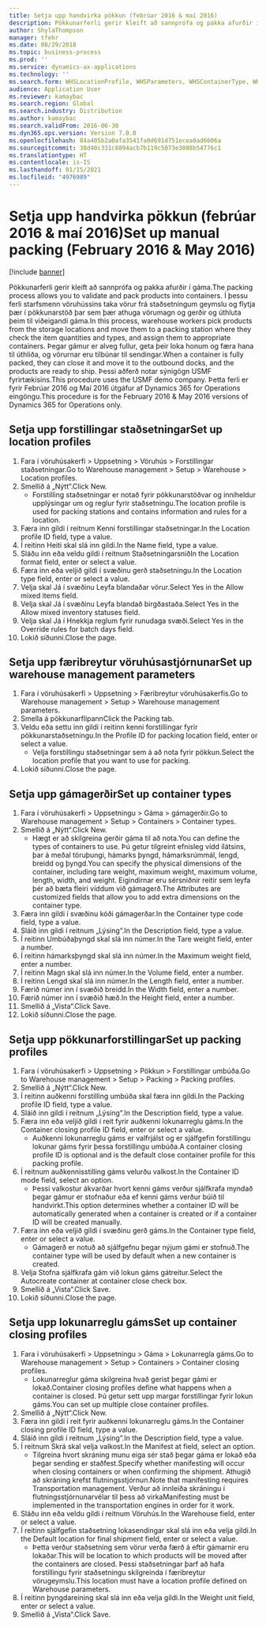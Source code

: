 ```yaml
---
title: Setja upp handvirka pökkun (febrúar 2016 & maí 2016)
description: Pökkunarferli gerir kleift að sannprófa og pakka afurðir í gáma.
author: ShylaThompson
manager: tfehr
ms.date: 08/29/2018
ms.topic: business-process
ms.prod: ''
ms.service: dynamics-ax-applications
ms.technology: ''
ms.search.form: WHSLocationProfile, WHSParameters, WHSContainerType, WHSPackProfile, WHSCloseContainerProfile, InventLocationIdLookup, UnitOfMeasureLookup
audience: Application User
ms.reviewer: kamaybac
ms.search.region: Global
ms.search.industry: Distribution
ms.author: kamaybac
ms.search.validFrom: 2016-06-30
ms.dyn365.ops.version: Version 7.0.0
ms.openlocfilehash: 84a405b2a0afa3541fa0d691d751ecea0ad6606a
ms.sourcegitcommit: 38d40c331c8894acb7b119c5073e3088b54776c1
ms.translationtype: HT
ms.contentlocale: is-IS
ms.lasthandoff: 01/15/2021
ms.locfileid: "4976989"
---
```

# <a name="set-up-manual-packing-february-2016--may-2016"></a><span data-ttu-id="23e1f-103">Setja upp handvirka pökkun (febrúar 2016 & maí 2016)</span><span class="sxs-lookup"><span data-stu-id="23e1f-103">Set up manual packing (February 2016 & May 2016)</span></span>

[!include [banner](../../includes/banner.md)]

<span data-ttu-id="23e1f-104">Pökkunarferli gerir kleift að sannprófa og pakka afurðir í gáma.</span><span class="sxs-lookup"><span data-stu-id="23e1f-104">The packing process allows you to validate and pack products into containers.</span></span> <span data-ttu-id="23e1f-105">Í þessu ferli starfsmenn vöruhússins taka vörur frá staðsetningum geymslu og flytja þær í pökkunarstöð þar sem þær athuga vörumagn og gerðir og úthluta þeim til viðeigandi gáma.</span><span class="sxs-lookup"><span data-stu-id="23e1f-105">In this process, warehouse workers pick products from the storage locations and move them to a packing station where they check the item quantities and types, and assign them to appropriate containers.</span></span> <span data-ttu-id="23e1f-106">Þegar gámur er alveg fullur, geta þeir loka honum og færa hana til úthliða, og vörurnar eru tilbúnar til sendingar.</span><span class="sxs-lookup"><span data-stu-id="23e1f-106">When a container is fully packed, they can close it and move it to the outbound docks, and the products are ready to ship.</span></span> <span data-ttu-id="23e1f-107">Þessi aðferð notar sýnigögn USMF fyrirtækisins.</span><span class="sxs-lookup"><span data-stu-id="23e1f-107">This procedure uses the USMF demo company.</span></span> <span data-ttu-id="23e1f-108">Þetta ferli er fyrir Febrúar 2016 og Maí 2016 útgáfur af Dynamics 365 for Operations eingöngu.</span><span class="sxs-lookup"><span data-stu-id="23e1f-108">This procedure is for the February 2016 & May 2016 versions of Dynamics 365 for Operations only.</span></span>


## <a name="set-up-location-profiles"></a><span data-ttu-id="23e1f-109">Setja upp forstillingar staðsetningar</span><span class="sxs-lookup"><span data-stu-id="23e1f-109">Set up location profiles</span></span>
1. <span data-ttu-id="23e1f-110">Fara í vöruhúsakerfi > Uppsetning > Vöruhús > Forstillingar staðsetningar.</span><span class="sxs-lookup"><span data-stu-id="23e1f-110">Go to Warehouse management > Setup > Warehouse > Location profiles.</span></span>
2. <span data-ttu-id="23e1f-111">Smellið á „Nýtt“.</span><span class="sxs-lookup"><span data-stu-id="23e1f-111">Click New.</span></span>
    * <span data-ttu-id="23e1f-112">Forstilling staðsetningar er notað fyrir pökkunarstöðvar og inniheldur upplýsingar um og reglur fyrir staðsetningu.</span><span class="sxs-lookup"><span data-stu-id="23e1f-112">The location profile is used for packing stations and contains information and rules for a location.</span></span>  
3. <span data-ttu-id="23e1f-113">Færa inn gildi í reitnum Kenni forstillingar staðsetningar.</span><span class="sxs-lookup"><span data-stu-id="23e1f-113">In the Location profile ID field, type a value.</span></span>
4. <span data-ttu-id="23e1f-114">Í reitinn Heiti skal slá inn gildi.</span><span class="sxs-lookup"><span data-stu-id="23e1f-114">In the Name field, type a value.</span></span>
5. <span data-ttu-id="23e1f-115">Sláðu inn eða veldu gildi í reitnum Staðsetningarsnið</span><span class="sxs-lookup"><span data-stu-id="23e1f-115">In the Location format field, enter or select a value.</span></span>
6. <span data-ttu-id="23e1f-116">Færa inn eða veljið gildi í svæðinu gerð staðsetningu.</span><span class="sxs-lookup"><span data-stu-id="23e1f-116">In the Location type field, enter or select a value.</span></span>
7. <span data-ttu-id="23e1f-117">Velja skal Já í svæðinu Leyfa blandaðar vörur.</span><span class="sxs-lookup"><span data-stu-id="23e1f-117">Select Yes in the Allow mixed items field.</span></span>
8. <span data-ttu-id="23e1f-118">Velja skal Já í svæðinu Leyfa blandað birgðastaða.</span><span class="sxs-lookup"><span data-stu-id="23e1f-118">Select Yes in the Allow mixed  inventory statuses field.</span></span>
9. <span data-ttu-id="23e1f-119">Velja skal Já í Hnekkja reglum fyrir runudaga svæði.</span><span class="sxs-lookup"><span data-stu-id="23e1f-119">Select Yes in the Override rules for batch days field.</span></span>
10. <span data-ttu-id="23e1f-120">Lokið síðunni.</span><span class="sxs-lookup"><span data-stu-id="23e1f-120">Close the page.</span></span>

## <a name="set-up-warehouse-management-parameters"></a><span data-ttu-id="23e1f-121">Setja upp færibreytur vöruhúsastjórnunar</span><span class="sxs-lookup"><span data-stu-id="23e1f-121">Set up warehouse management parameters</span></span> 
1. <span data-ttu-id="23e1f-122">Fara í vöruhúsakerfi > Uppsetning > Færibreytur vöruhúsakerfis.</span><span class="sxs-lookup"><span data-stu-id="23e1f-122">Go to Warehouse management > Setup > Warehouse management parameters.</span></span>
2. <span data-ttu-id="23e1f-123">Smella á pökkunarflipann</span><span class="sxs-lookup"><span data-stu-id="23e1f-123">Click the Packing tab.</span></span>
3. <span data-ttu-id="23e1f-124">Veldu eða settu inn gildi í reitinn kenni forstillingar fyrir pökkunarstaðsetningu.</span><span class="sxs-lookup"><span data-stu-id="23e1f-124">In the Profile ID for packing location field, enter or select a value.</span></span>
    * <span data-ttu-id="23e1f-125">Velja forstillingu staðsetningar sem á að nota fyrir pökkun.</span><span class="sxs-lookup"><span data-stu-id="23e1f-125">Select the location profile that you want to use for packing.</span></span>  
4. <span data-ttu-id="23e1f-126">Lokið síðunni.</span><span class="sxs-lookup"><span data-stu-id="23e1f-126">Close the page.</span></span>

## <a name="set-up-container-types"></a><span data-ttu-id="23e1f-127">Setja upp gámagerðir</span><span class="sxs-lookup"><span data-stu-id="23e1f-127">Set up container types</span></span>
1. <span data-ttu-id="23e1f-128">Fara í vöruhúsakerfi > Uppsetningu > Gáma > gámagerðir.</span><span class="sxs-lookup"><span data-stu-id="23e1f-128">Go to Warehouse management > Setup > Containers > Container types.</span></span>
2. <span data-ttu-id="23e1f-129">Smellið á „Nýtt“.</span><span class="sxs-lookup"><span data-stu-id="23e1f-129">Click New.</span></span>
    * <span data-ttu-id="23e1f-130">Hægt er að skilgreina gerðir gáma til að nota.</span><span class="sxs-lookup"><span data-stu-id="23e1f-130">You can define the types of containers to use.</span></span> <span data-ttu-id="23e1f-131">Þú getur tilgreint efnisleg vídd ílátsins, þar á meðal töruþungi, hámarks þyngd, hámarksrúmmál, lengd, breidd og þyngd.</span><span class="sxs-lookup"><span data-stu-id="23e1f-131">You can specify the physical dimensions of the container, including tare weight, maximum weight, maximum volume, length, width, and weight.</span></span>  <span data-ttu-id="23e1f-132">Eigindirnar eru sérsniðnir reitir sem leyfa þér að bæta fleiri víddum við gámagerð.</span><span class="sxs-lookup"><span data-stu-id="23e1f-132">The Attributes are customized fields that allow you to add extra dimensions on the container type.</span></span>     
3. <span data-ttu-id="23e1f-133">Færa inn gildi í svæðinu kóði gámagerðar.</span><span class="sxs-lookup"><span data-stu-id="23e1f-133">In the Container type code field, type a value.</span></span>
4. <span data-ttu-id="23e1f-134">Sláið inn gildi í reitnum „Lýsing“.</span><span class="sxs-lookup"><span data-stu-id="23e1f-134">In the Description field, type a value.</span></span>
5. <span data-ttu-id="23e1f-135">Í reitinn Umbúðaþyngd skal slá inn númer.</span><span class="sxs-lookup"><span data-stu-id="23e1f-135">In the Tare weight field, enter a number.</span></span>
6. <span data-ttu-id="23e1f-136">Í reitinn hámarksþyngd skal slá inn númer.</span><span class="sxs-lookup"><span data-stu-id="23e1f-136">In the Maximum weight field, enter a number.</span></span>
7. <span data-ttu-id="23e1f-137">Í reitinn Magn skal slá inn númer.</span><span class="sxs-lookup"><span data-stu-id="23e1f-137">In the Volume field, enter a number.</span></span>
8. <span data-ttu-id="23e1f-138">Í reitinn Lengd skal slá inn númer.</span><span class="sxs-lookup"><span data-stu-id="23e1f-138">In the Length field, enter a number.</span></span>
9. <span data-ttu-id="23e1f-139">Færið númer inn í svæðið breidd.</span><span class="sxs-lookup"><span data-stu-id="23e1f-139">In the Width field, enter a number.</span></span>
10. <span data-ttu-id="23e1f-140">Færið númer inn í svæðið hæð.</span><span class="sxs-lookup"><span data-stu-id="23e1f-140">In the Height field, enter a number.</span></span>
11. <span data-ttu-id="23e1f-141">Smellið á „Vista“.</span><span class="sxs-lookup"><span data-stu-id="23e1f-141">Click Save.</span></span>
12. <span data-ttu-id="23e1f-142">Lokið síðunni.</span><span class="sxs-lookup"><span data-stu-id="23e1f-142">Close the page.</span></span>

## <a name="set-up-packing-profiles"></a><span data-ttu-id="23e1f-143">Setja upp pökkunarforstillingar</span><span class="sxs-lookup"><span data-stu-id="23e1f-143">Set up packing profiles</span></span>
1. <span data-ttu-id="23e1f-144">Fara í vöruhúsakerfi > Uppsetning > Pökkun > Forstillingar umbúða.</span><span class="sxs-lookup"><span data-stu-id="23e1f-144">Go to Warehouse management > Setup > Packing > Packing profiles.</span></span>
2. <span data-ttu-id="23e1f-145">Smellið á „Nýtt“.</span><span class="sxs-lookup"><span data-stu-id="23e1f-145">Click New.</span></span>
3. <span data-ttu-id="23e1f-146">Í reitinn auðkenni forstilling umbúða skal færa inn gildi.</span><span class="sxs-lookup"><span data-stu-id="23e1f-146">In the Packing profile ID field, type a value.</span></span>
4. <span data-ttu-id="23e1f-147">Sláið inn gildi í reitnum „Lýsing“.</span><span class="sxs-lookup"><span data-stu-id="23e1f-147">In the Description field, type a value.</span></span>
5. <span data-ttu-id="23e1f-148">Færa inn eða veljið gildi í reit fyrir auðkenni lokunarreglu gáms.</span><span class="sxs-lookup"><span data-stu-id="23e1f-148">In the Container closing profile ID field, enter or select a value.</span></span>
    * <span data-ttu-id="23e1f-149">Auðkenni lokunarreglu gáms er valfrjálst og er sjálfgefin forstillingu lokunar gáms fyrir þessa forstillingu umbúða.</span><span class="sxs-lookup"><span data-stu-id="23e1f-149">A container closing profile ID is optional and is the default close container profile for this packing profile.</span></span>  
6. <span data-ttu-id="23e1f-150">Í reitnum auðkennisstilling gáms velurðu valkost.</span><span class="sxs-lookup"><span data-stu-id="23e1f-150">In the Container ID mode field, select an option.</span></span>
    * <span data-ttu-id="23e1f-151">Þessi valkostur ákvarðar hvort kenni gáms verður sjálfkrafa myndað þegar gámur er stofnaður eða ef kenni gáms verður búið til handvirkt.</span><span class="sxs-lookup"><span data-stu-id="23e1f-151">This option determines whether a container ID will be automatically generated when a container is created or if a container ID will be created manually.</span></span>  
7. <span data-ttu-id="23e1f-152">Færa inn eða veljið gildi í svæðinu gerð gáms.</span><span class="sxs-lookup"><span data-stu-id="23e1f-152">In the Container type field, enter or select a value.</span></span>
    * <span data-ttu-id="23e1f-153">Gámagerð er notuð að sjálfgefnu þegar nýjum gámi er stofnuð.</span><span class="sxs-lookup"><span data-stu-id="23e1f-153">The container type will be used by default when a new container is created.</span></span>  
8. <span data-ttu-id="23e1f-154">Velja Stofna sjálfkrafa gám við lokun gáms gátreitur.</span><span class="sxs-lookup"><span data-stu-id="23e1f-154">Select the Autocreate container at container close check box.</span></span>
9. <span data-ttu-id="23e1f-155">Smellið á „Vista“.</span><span class="sxs-lookup"><span data-stu-id="23e1f-155">Click Save.</span></span>
10. <span data-ttu-id="23e1f-156">Lokið síðunni.</span><span class="sxs-lookup"><span data-stu-id="23e1f-156">Close the page.</span></span>

## <a name="set-up-container-closing-profiles"></a><span data-ttu-id="23e1f-157">Setja upp lokunarreglu gáms</span><span class="sxs-lookup"><span data-stu-id="23e1f-157">Set up container closing profiles</span></span>
1. <span data-ttu-id="23e1f-158">Fara í vöruhúsakerfi > Uppsetningu > Gáma > Lokunarregla gáms.</span><span class="sxs-lookup"><span data-stu-id="23e1f-158">Go to Warehouse management > Setup > Containers > Container closing profiles.</span></span>
    * <span data-ttu-id="23e1f-159">Lokunarreglur gáma skilgreina hvað gerist þegar gámi er lokað.</span><span class="sxs-lookup"><span data-stu-id="23e1f-159">Container closing profiles define what happens when a container is closed.</span></span> <span data-ttu-id="23e1f-160">Þú getur sett upp margar forstillingar fyrir lokun gáms.</span><span class="sxs-lookup"><span data-stu-id="23e1f-160">You can set up multiple close container profiles.</span></span>       
2. <span data-ttu-id="23e1f-161">Smellið á „Nýtt“.</span><span class="sxs-lookup"><span data-stu-id="23e1f-161">Click New.</span></span>
3. <span data-ttu-id="23e1f-162">Færa inn gildi í reit fyrir auðkenni lokunarreglu gáms.</span><span class="sxs-lookup"><span data-stu-id="23e1f-162">In the Container closing profile ID field, type a value.</span></span>
4. <span data-ttu-id="23e1f-163">Sláið inn gildi í reitnum „Lýsing“.</span><span class="sxs-lookup"><span data-stu-id="23e1f-163">In the Description field, type a value.</span></span>
5. <span data-ttu-id="23e1f-164">Í reitnum Skrá skal velja valkost.</span><span class="sxs-lookup"><span data-stu-id="23e1f-164">In the Manifest at field, select an option.</span></span>
    * <span data-ttu-id="23e1f-165">Tilgreina hvort skráning munu eiga sér stað þegar gáma er lokað eða þegar sending er staðfest.</span><span class="sxs-lookup"><span data-stu-id="23e1f-165">Specify whether manifesting will occur when closing containers or when confirming the shipment.</span></span> <span data-ttu-id="23e1f-166">Athugið að skráning krefst flutningsstjórnun.</span><span class="sxs-lookup"><span data-stu-id="23e1f-166">Note that manifesting requires Transportation management.</span></span> <span data-ttu-id="23e1f-167">Verður að innleiða skráningu í flutningsstjórnunarvélar til þess að virka</span><span class="sxs-lookup"><span data-stu-id="23e1f-167">Manifesting must be implemented in the transportation engines in order for it work.</span></span>  
6. <span data-ttu-id="23e1f-168">Sláðu inn eða veldu gildi í reitnum Vöruhús.</span><span class="sxs-lookup"><span data-stu-id="23e1f-168">In the Warehouse field, enter or select a value.</span></span>
7. <span data-ttu-id="23e1f-169">Í reitinn sjálfgefin staðsetning lokasendingar skal slá inn eða velja gildi.</span><span class="sxs-lookup"><span data-stu-id="23e1f-169">In the Default location for final shipment field, enter or select a value.</span></span>
    * <span data-ttu-id="23e1f-170">Þetta verður staðsetning sem vörur verða færð á eftir gámarnir eru lokaðar.</span><span class="sxs-lookup"><span data-stu-id="23e1f-170">This will be location to which products will be moved after the containers are closed.</span></span> <span data-ttu-id="23e1f-171">Þessi staðsetningar þarf að hafa forstillingu fyrir staðsetningu skilgreinda í færibreytur vörugeymslu.</span><span class="sxs-lookup"><span data-stu-id="23e1f-171">This location must have a location profile defined on Warehouse parameters.</span></span>  
8. <span data-ttu-id="23e1f-172">Í reitinn þyngdareining skal slá inn eða velja gildi.</span><span class="sxs-lookup"><span data-stu-id="23e1f-172">In the Weight unit field, enter or select a value.</span></span>
9. <span data-ttu-id="23e1f-173">Smellið á „Vista“.</span><span class="sxs-lookup"><span data-stu-id="23e1f-173">Click Save.</span></span>

